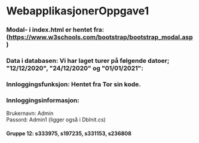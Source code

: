 # WebapplikasjonerOppgave1

### Modal- i index.html er hentet fra: (https://www.w3schools.com/bootstrap/bootstrap_modal.asp)
### Data i databasen: Vi har laget turer på følgende datoer; "12/12/2020", "24/12/2020" og "01/01/2021":

### Innloggingsfunksjon: Hentet fra Tor sin kode. 

### Innloggingsinformasjon: 
Brukernavn: Admin   
Passord: Admin1
(ligger også i DbInit.cs)

#### Gruppe 12: s333975, s197235, s331153, s236808
